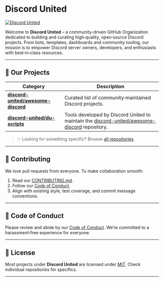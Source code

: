 # Discord United

[![Discord United](https://img.shields.io/badge/Discord%20United–Open%20Source-7289DA.svg)](https://github.com/discord-united)
<!-- [![Awesome](https://img.shields.io/badge/awesome–discord-blue.svg)](https://github.com/sindresorhus/awesome) -->

Welcome to **Discord United** – a community-driven GitHub Organization dedicated to building and curating high‑quality, open‑source Discord projects. From bots, templates, dashboards and community tooling, our mission is to empower Discord server owners, developers, and enthusiasts with best‑in‑class resources.

---

## 🚀 Our Projects

| Category                                                                                | Description                                                                                                                                       |
|-----------------------------------------------------------------------------------------|---------------------------------------------------------------------------------------------------------------------------------------------------|
| **[discord-united/awesome-discord](https://github.com/discord-united/awesome-discord)** | Curated list of community‑maintained Discord projects.                                                                                            |
| **[discord-united/du-scripts](https://github.com/discord-united/du-scripts)**           | Tools developed by Discord United to maintain the [discord-united/awesome-discord](https://github.com/discord-united/awesome-discord) repository. |

> ✨ Looking for something specific? Browse [all repositories](https://github.com/discord-united?tab=repositories).

---

## 🤝 Contributing

We love pull requests from everyone. To make collaboration smooth:

1. Read our [CONTRIBUTING.md](./.github/CONTRIBUTING.md).
2. Follow our [Code of Conduct](./.github/CODE_OF_CONDUCT.md).
3. Align with existing style, test coverage, and commit message conventions.

---

## 📜 Code of Conduct

Please review and abide by our [Code of Conduct](./.github/CODE_OF_CONDUCT.md). We’re committed to a harassment‑free experience for everyone.

---

## 📄 License

Most projects under **Discord United** are licensed under [MIT](./LICENSE). Check individual repositories for specifics.

---
